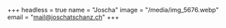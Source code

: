 +++
headless = true
name = "Joscha"
image = "/media/img_5676.webp"
email = "mail@joschatschanz.ch"
+++
